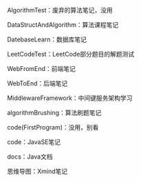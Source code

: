 AlgorithmTest：废弃的算法笔记，没用

DataStructAndAlgorithm：算法课程笔记

DatebaseLearn：数据库笔记

LeetCodeTest：LeetCode部分题目的解题测试

WebFromEnd：前端笔记

WebToEnd：后端笔记

MiddlewareFramework：中间键服务架构学习

algorithmBrushing：算法刷题笔记

code(FirstProgram)：没用，别看

code：JavaSE笔记

docs：Java文档

思维导图：Xmind笔记
